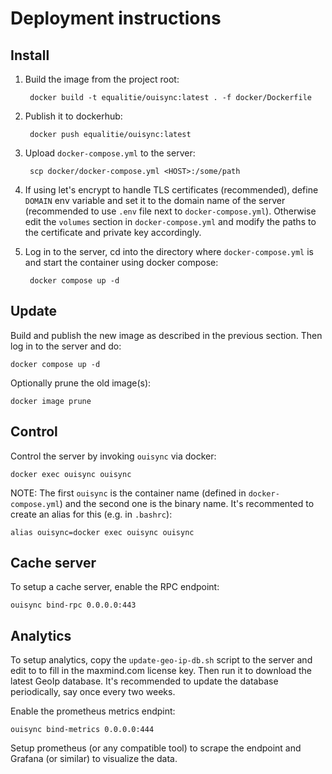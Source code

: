 # Deployment instructions

## Install

1. Build the image from the project root:

        docker build -t equalitie/ouisync:latest . -f docker/Dockerfile

2. Publish it to dockerhub:

        docker push equalitie/ouisync:latest

3. Upload `docker-compose.yml` to the server:

        scp docker/docker-compose.yml <HOST>:/some/path

4. If using let's encrypt to handle TLS certificates (recommended), define `DOMAIN` env variable
and set it to the domain name of the server (recommended to use `.env` file next to
`docker-compose.yml`). Otherwise edit the `volumes` section in `docker-compose.yml` and modify the
paths to the certificate and private key accordingly.

5. Log in to the server, cd into the directory where `docker-compose.yml` is and start the
container using docker compose:

        docker compose up -d

## Update

Build and publish the new image as described in the previous section. Then log in to the server and
do:

    docker compose up -d

Optionally prune the old image(s):

    docker image prune

## Control

Control the server by invoking `ouisync` via docker:

    docker exec ouisync ouisync

NOTE: The first `ouisync` is the container name (defined in `docker-compose.yml`) and the second
one is the binary name. It's recommented to create an alias for this (e.g. in `.bashrc`):

    alias ouisync=docker exec ouisync ouisync

## Cache server

To setup a cache server, enable the RPC endpoint:

    ouisync bind-rpc 0.0.0.0:443

## Analytics

To setup analytics, copy the `update-geo-ip-db.sh` script to the server and edit to to fill in the
maxmind.com license key. Then run it to download the latest GeoIp database. It's recommended to
update the database periodically, say once every two weeks.

Enable the prometheus metrics endpint:

    ouisync bind-metrics 0.0.0.0:444

Setup prometheus (or any compatible tool) to scrape the endpoint and Grafana (or similar) to
visualize the data.